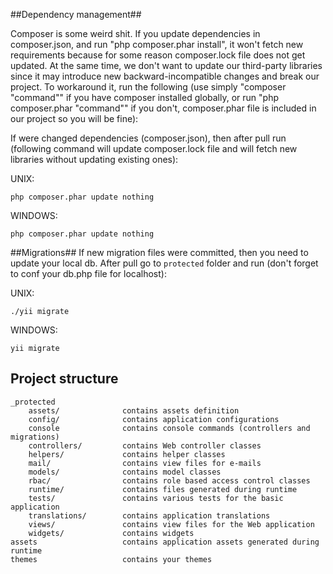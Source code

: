
##Dependency management##


Composer is some weird shit. If you update dependencies in composer.json, and run "php composer.phar install", it won't fetch new requirements because for some reason composer.lock file does not get updated. At the same time, we don't want to update our third-party libraries since it may introduce new backward-incompatible changes and break our project. To workaround it, run the following (use simply "composer "command"" if you have composer installed globally, or run "php composer.phar "command"" if you don't, composer.phar file is included in our project so you will be fine):


If were changed dependencies (composer.json), then after pull run (following command will update composer.lock file and will fetch new libraries without updating existing ones):


UNIX:

```
php composer.phar update nothing
```

WINDOWS:

```
php composer.phar update nothing
```

##Migrations##
If new migration files were committed, then you need to update your local db. After pull go to ```protected``` folder and run (don't forget to conf your db.php file for localhost):


UNIX:
```
./yii migrate
```


WINDOWS:
```
yii migrate
```


Project structure
-------------------

```
_protected
    assets/              contains assets definition
    config/              contains application configurations
    console              contains console commands (controllers and migrations)
    controllers/         contains Web controller classes
    helpers/             contains helper classes
    mail/                contains view files for e-mails
    models/              contains model classes
    rbac/                contains role based access control classes
    runtime/             contains files generated during runtime
    tests/               contains various tests for the basic application
    translations/        contains application translations
    views/               contains view files for the Web application
    widgets/             contains widgets
assets                   contains application assets generated during runtime
themes                   contains your themes
```
